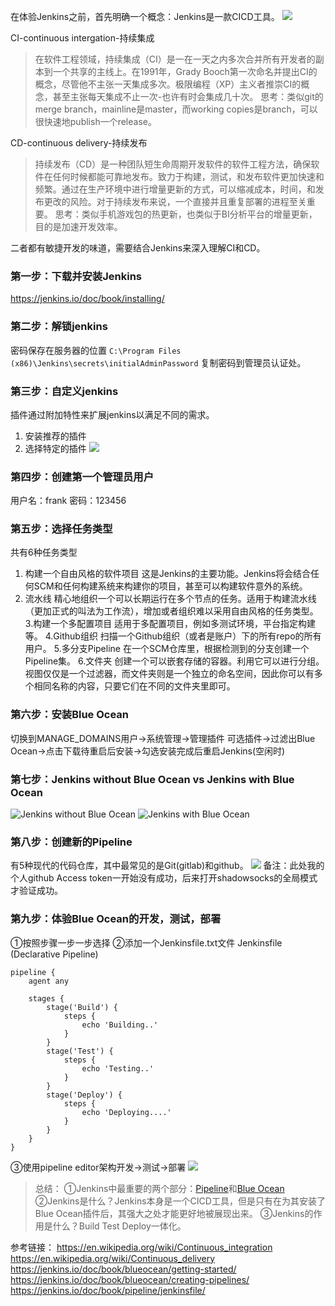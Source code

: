 在体验Jenkins之前，首先明确一个概念：Jenkins是一款CICD工具。
![](https://upload-images.jianshu.io/upload_images/2976869-e5fe17fd260cbb6f.png?imageMogr2/auto-orient/strip%7CimageView2/2/w/1240)

CI-continuous intergation-持续集成
>在软件工程领域，持续集成（CI）是一在一天之内多次合并所有开发者的副本到一个共享的主线上。在1991年，Grady Booch第一次命名并提出CI的概念，尽管他不主张一天集成多次。极限编程（XP）主义者推崇CI的概念，甚至主张每天集成不止一次-也许有时会集成几十次。
思考：类似git的merge branch，mainline是master，而working copies是branch，可以很快速地publish一个release。

CD-continuous delivery-持续发布
>持续发布（CD）是一种团队短生命周期开发软件的软件工程方法，确保软件在任何时候都能可靠地发布。致力于构建，测试，和发布软件更加快速和频繁。通过在生产环境中进行增量更新的方式，可以缩减成本，时间，和发布更改的风险。对于持续发布来说，一个直接并且重复部署的进程至关重要。
思考：类似手机游戏包的热更新，也类似于BI分析平台的增量更新，目的是加速开发效率。

二者都有敏捷开发的味道，需要结合Jenkins来深入理解CI和CD。
### 第一步：下载并安装Jenkins
https://jenkins.io/doc/book/installing/
### 第二步：解锁jenkins
密码保存在服务器的位置 `C:\Program Files (x86)\Jenkins\secrets\initialAdminPassword`
复制密码到管理员认证处。
### 第三步：自定义jenkins
插件通过附加特性来扩展jenkins以满足不同的需求。
1. 安装推荐的插件
2. 选择特定的插件
![](https://upload-images.jianshu.io/upload_images/2976869-b517eae5937a1033.png?imageMogr2/auto-orient/strip%7CimageView2/2/w/1240)
### 第四步：创建第一个管理员用户
用户名：frank
密码：123456
### 第五步：选择任务类型
共有6种任务类型
1. 构建一个自由风格的软件项目
这是Jenkins的主要功能。Jenkins将会结合任何SCM和任何构建系统来构建你的项目，甚至可以构建软件意外的系统。
2. 流水线
精心地组织一个可以长期运行在多个节点的任务。适用于构建流水线（更加正式的叫法为工作流），增加或者组织难以采用自由风格的任务类型。
3.构建一个多配置项目
适用于多配置项目，例如多测试环境，平台指定构建等。
4.Github组织
扫描一个Github组织（或者是账户）下的所有repo的所有用户。
5.多分支Pipeline
在一个SCM仓库里，根据检测到的分支创建一个Pipeline集。
6.文件夹
创建一个可以嵌套存储的容器。利用它可以进行分组。视图仅仅是一个过滤器，而文件夹则是一个独立的命名空间，因此你可以有多个相同名称的内容，只要它们在不同的文件夹里即可。
### 第六步：安装Blue Ocean
切换到MANAGE_DOMAINS用户→系统管理→管理插件
可选插件→过滤出Blue Ocean→点击下载待重启后安装→勾选安装完成后重启Jenkins(空闲时)
### 第七步：Jenkins without Blue Ocean vs Jenkins with Blue Ocean
![Jenkins without Blue Ocean](https://upload-images.jianshu.io/upload_images/2976869-bd85fc491e054c85.png?imageMogr2/auto-orient/strip%7CimageView2/2/w/1240)
![Jenkins with Blue Ocean](https://upload-images.jianshu.io/upload_images/2976869-c51ab699b0bbbf0f.png?imageMogr2/auto-orient/strip%7CimageView2/2/w/1240)
### 第八步：创建新的Pipeline
有5种现代的代码仓库，其中最常见的是Git(gitlab)和github。
![](https://upload-images.jianshu.io/upload_images/2976869-dc2c2abd0fb4c88e.png?imageMogr2/auto-orient/strip%7CimageView2/2/w/1240)
备注：此处我的个人github Access token一开始没有成功，后来打开shadowsocks的全局模式才验证成功。
### 第九步：体验Blue Ocean的开发，测试，部署
①按照步骤一步一步选择
②添加一个Jenkinsfile.txt文件
Jenkinsfile (Declarative Pipeline)
```
pipeline {
    agent any

    stages {
        stage('Build') {
            steps {
                echo 'Building..'
            }
        }
        stage('Test') {
            steps {
                echo 'Testing..'
            }
        }
        stage('Deploy') {
            steps {
                echo 'Deploying....'
            }
        }
    }
}
```
③使用pipeline editor架构开发→测试→部署
![](https://upload-images.jianshu.io/upload_images/2976869-e876fd3c9e8d52b5.png?imageMogr2/auto-orient/strip%7CimageView2/2/w/1240)

>总结：
①Jenkins中最重要的两个部分：[Pipeline](https://jenkins.io/doc/book/pipeline/)和[Blue Ocean](https://jenkins.io/doc/book/blueocean/)
②Jenkins是什么？Jenkins本身是一个CICD工具，但是只有在为其安装了Blue Ocean插件后，其强大之处才能更好地被展现出来。
③Jenkins的作用是什么？Build Test Deploy一体化。

参考链接：
https://en.wikipedia.org/wiki/Continuous_integration
https://en.wikipedia.org/wiki/Continuous_delivery
https://jenkins.io/doc/book/blueocean/getting-started/
https://jenkins.io/doc/book/blueocean/creating-pipelines/
https://jenkins.io/doc/book/pipeline/jenkinsfile/